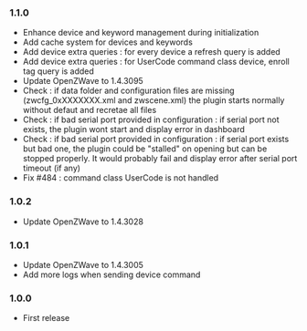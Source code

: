 ### 1.1.0
* Enhance device and keyword management during initialization
* Add cache system for devices and keywords
* Add device extra queries : for every device a refresh query is added
* Add device extra queries : for UserCode command class device, enroll tag query is added
* Update OpenZWave to 1.4.3095
* Check : if data folder and configuration files are missing (zwcfg_0xXXXXXXX.xml and zwscene.xml) the plugin starts normally without defaut and recretae all files
* Check : if bad serial port provided in configuration : if serial port not exists, the plugin wont start and display error in dashboard
* Check : if bad serial port provided in configuration : if serial port exists but bad one, the plugin could be "stalled" on opening but can be stopped properly. It would probably fail and display error after serial port timeout (if any)
* Fix #484 : command class UserCode is not handled


### 1.0.2
* Update OpenZWave to 1.4.3028

### 1.0.1
* Update OpenZWave to 1.4.3005
* Add more logs when sending device command

### 1.0.0
* First release
